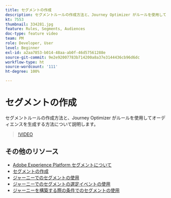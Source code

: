 ```yaml
---
title: セグメントの作成
description: セグメントルールの作成方法と、Journey Optimizer がルールを使用してオーディエンスを生成する方法について説明します。
kt: 7553
thumbnail: 334281.jpg
feature: Rules, Segments, Audiences
doc-type: feature video
team: PM
role: Developer, User
level: Beginner
exl-id: a2aa7853-b014-48aa-ab0f-46d57561288e
source-git-commit: 9e2e92007783b714200a8a37e3144436cb96d6dc
workflow-type: ht
source-wordcount: '111'
ht-degree: 100%

---
```


# セグメントの作成

セグメントルールの作成方法と、Journey Optimizer がルールを使用してオーディエンスを生成する方法について説明します。

>[!VIDEO](https://video.tv.adobe.com/v/334281?quality=12)

## その他のリソース

* [Adobe Experience Platform セグメントについて](https://experienceleague.adobe.com/docs/journey-optimizer/using/segment/segments/about-segments.html?lang=ja)
* [セグメントの作成](https://experienceleague.adobe.com/docs/journey-optimizer/using/segment/segments/creating-a-segment.html?lang=ja)
* [ジャーニーでのセグメントの使用](https://experienceleague.adobe.com/docs/journey-optimizer/using/orchestrate-journeys/about-journey-building/read-segment.html?lang=ja)
* [ジャーニーでのセグメントの選定イベントの使用](https://experienceleague.adobe.com/docs/journey-optimizer/using/orchestrate-journeys/about-journey-building/segment-qualification-events.html?lang=ja)
* [ジャーニーを構築する際の条件でのセグメントの使用](https://experienceleague.adobe.com/docs/journey-optimizer/using/orchestrate-journeys/about-journey-building/condition-activity.html?lang=ja#using-a-segment)
